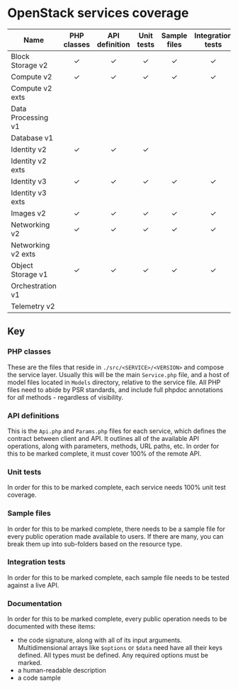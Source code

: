 # OpenStack services coverage

|Name|PHP classes|API definition|Unit tests|Sample files|Integration tests|Documentation|
|---|:--:|:--:|:--:|:--:|:--:|:--:|
|Block Storage v2|&#10003;|&#10003;|&#10003;|&#10003;|&#10003;|&#10003;|
|Compute v2|&#10003;|&#10003;|&#10003;|&#10003;|&#10003;|&#10003;|
|Compute v2 exts|||||||
|Data Processing v1|||||||
|Database v1|||||||
|Identity v2|&#10003;|&#10003;|&#10003;||||
|Identity v2 exts|||||||
|Identity v3|&#10003;|&#10003;|&#10003;|&#10003;|&#10003;|&#10003;|
|Identity v3 exts|||||||
|Images v2|&#10003;|&#10003;|&#10003;|&#10003;|&#10003;|&#10003;|
|Networking v2|&#10003;|&#10003;|&#10003;|&#10003;|&#10003;|&#10003;|
|Networking v2 exts|||||||
|Object Storage v1|&#10003;|&#10003;|&#10003;|&#10003;|&#10003;|&#10003;|
|Orchestration v1|||||||
|Telemetry v2|||||||

## Key

### PHP classes

These are the files that reside in `./src/<SERVICE>/<VERSION>` and compose the service layer. Usually this will 
be the main `Service.php` file, and a host of model files located in `Models` directory, relative to the service file. 
All PHP files need to abide by PSR standards, and include full phpdoc annotations for _all_ methods - regardless of 
visibility.

### API definitions

This is the `Api.php` and `Params.php` files for each service, which defines the contract between client and API. It outlines all of the 
available API operations, along with parameters, methods, URL paths, etc. In order for this to be marked complete, it 
must cover 100% of the remote API.

### Unit tests

In order for this to be marked complete, each service needs 100% unit test coverage.

### Sample files

In order for this to be marked complete, there needs to be a sample file for every public operation made available to 
users. If there are many, you can break them up into sub-folders based on the resource type.

### Integration tests

In order for this to be marked complete, each sample file needs to be tested against a live API.

### Documentation

In order for this to be marked complete, every public operation needs to be documented with these items:

* the code signature, along with all of its input arguments. Multidimensional arrays like `$options` or `$data` need 
  have all their keys defined. All types must be defined. Any required options must be marked.
* a human-readable description
* a code sample

